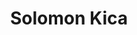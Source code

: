 ---
title: Solomon Kica
organization: Resilience Mappers 
talk: "Developing a web map repository of Kampala's Informal Settlements: Kawempe Division"
permalink: /speakers/#solomon-kica
---